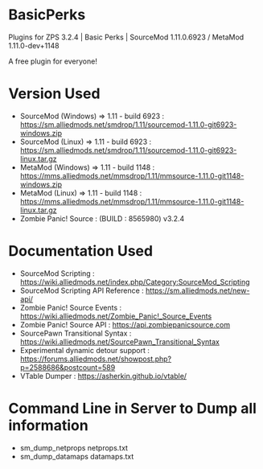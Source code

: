 # BasicPerks
Plugins for ZPS 3.2.4 | Basic Perks | SourceMod 1.11.0.6923 / MetaMod 1.11.0-dev+1148

A free plugin for everyone!

# Version Used
- SourceMod (Windows) => 1.11 - build 6923 : https://sm.alliedmods.net/smdrop/1.11/sourcemod-1.11.0-git6923-windows.zip
- SourceMod (Linux) => 1.11 - build 6923 : https://sm.alliedmods.net/smdrop/1.11/sourcemod-1.11.0-git6923-linux.tar.gz
- MetaMod (Windows) => 1.11 - build 1148 : https://mms.alliedmods.net/mmsdrop/1.11/mmsource-1.11.0-git1148-windows.zip
- MetaMod (Linux) => 1.11 - build 1148 : https://mms.alliedmods.net/mmsdrop/1.11/mmsource-1.11.0-git1148-linux.tar.gz
- Zombie Panic! Source : (BUILD : 8565980) v3.2.4


# Documentation Used
- SourceMod Scripting : https://wiki.alliedmods.net/index.php/Category:SourceMod_Scripting
- SourceMod Scripting API Reference : https://sm.alliedmods.net/new-api/
- Zombie Panic! Source Events : https://wiki.alliedmods.net/Zombie_Panic!_Source_Events
- Zombie Panic! Source API : https://api.zombiepanicsource.com
- SourcePawn Transitional Syntax : https://wiki.alliedmods.net/SourcePawn_Transitional_Syntax
- Experimental dynamic detour support : https://forums.alliedmods.net/showpost.php?p=2588686&postcount=589
- VTable Dumper : https://asherkin.github.io/vtable/

# Command Line in Server to Dump all information
- sm_dump_netprops netprops.txt
- sm_dump_datamaps datamaps.txt
